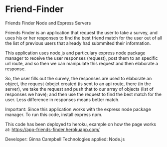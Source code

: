 # Friend-Finder
Friends Finder
Node and Express Servers

Friends Finder is an application that request the user to take a survey, and uses his or her responses to find the best friend match for the user out of all the list of previous users that already had submmited their information.

This application uses node.js and particulary express node package manager to receive the user responses (request), post them to an specific url route, and so then we can manipulate this request and then elaborate a response.


So, the user fills out the survey, the responses are used to elaborate an object, the request (obejct created )is sent to an api route, there (in the server), we take the request and push that to our array of objects (list of responses we have); and then use the request to find the best match for the user. Less difference in responses means better match.  

Important: Since this application works with the express node package manager. To run this code, install express npm.

This code has been deployed to heroku, example on how the page works at: 
https://app-friends-finder.herokuapp.com/


Developer: Ginna Campbell Technologies applied: Node.js
